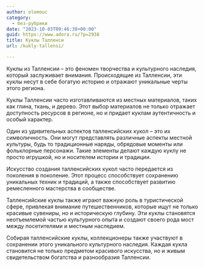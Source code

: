 ```yaml
---
author: olomouc
category:
  - без-рубрики
date: "2023-10-03T09:46:38+00:00"
guid: https://www.adora.ru/?p=2938
title: Куклы Талленси
url: /kukly-tallensi/

---
```

Куклы из Талленсии – это феномен творчества и культурного наследия, который заслуживает внимания. Происходящие из Талленсии, эти куклы несут в себе богатую историю и отражают уникальные черты этого региона.

Куклы Талленсии часто изготавливаются из местных материалов, таких как глина, ткань, и дерево. Этот выбор материалов не только отражает доступность ресурсов в регионе, но и придает куклам аутентичность и особый характер.

Один из удивительных аспектов талленсийских кукол – это их символичность. Они могут представлять различные аспекты местной культуры, будь то традиционные наряды, обрядовые моменты или фольклорные персонажи. Такие элементы делают каждую куклу не просто игрушкой, но и носителем истории и традиции.

Искусство создания талленсийских кукол часто передается из поколения в поколение. Этот процесс способствует сохранению уникальных техник и традиций, а также способствует развитию ремесленного мастерства в сообществе.

Талленсийские куклы также играют важную роль в туристической сфере, привлекая внимание путешественников, которые ищут не только красивые сувениры, но и историческую глубину. Эти куклы становятся неотъемлемой частью культурного опыта и создают своего рода мост между посетителями и местным наследием.

Собирая талленсийские куклы, коллекционеры также участвуют в сохранении этого уникального культурного наследия. Каждая кукла становится не только предметом красивого искусства, но и живым свидетельством богатства и разнообразия Талленсии.
